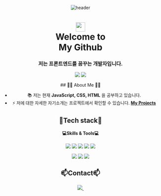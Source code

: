<div align="center">
  
![header](https://capsule-render.vercel.app/api?type=waving&color=58ACFA&height=120&section=header)

<h1 align="center"><img src="https://raw.githubusercontent.com/MartinHeinz/MartinHeinz/master/wave.gif" width="30px"></br>Welcome to<br/>My Github</h1>
<h3 align="center">저는 프론트엔드를 꿈꾸는 개발자입니다.</h3>
  
<img src="https://github-readme-stats.vercel.app/api?username=inyoung-dev&show_icons=true&theme=radical" />
<img src="http://mazassumnida.wtf/api/v2/generate_badge?boj=inzero1998" />

</p>
## 🙋‍♂️ About Me 🙋‍♂️

- 📚 저는 현재 **JavaScript, CSS, HTML** 을 공부하고 있습니다.
- ⚡ 저에 대한 자세한 자기소개는 프로젝트에서 확인할 수 있습니다. **[My Projects](#)**

## 🌱Tech stack🌱 
<h4 align="center"> 💻Skills & Tools💻 </h4>
<img src="https://img.shields.io/badge/javascript-F7DF1E?style=for-the-badge&logo=javascript&logoColor=white">
<img src="https://img.shields.io/badge/html5-E34F26?style=for-the-badge&logo=html5&logoColor=white">
<img src="https://img.shields.io/badge/css3-1572B6?style=for-the-badge&logo=css3&logoColor=white">
<img src="https://img.shields.io/badge/React-20232A?style=for-the-badge&logo=react&logoColor=61DAFB">
<img src="https://img.shields.io/badge/Bootstrap-563D7C?style=for-the-badge&logo=bootstrap&logoColor=white"></p>

<img src="https://img.shields.io/badge/Visual_Studio_Code-0078D4?style=for-the-badge&logo=visual%20studio%20code&logoColor=white">
<img src="https://img.shields.io/badge/GitHub-100000?style=for-the-badge&logo=github&logoColor=white">
<img src="https://img.shields.io/badge/replit-667881?style=for-the-badge&logo=replit&logoColor=white">


## 📫Contact📫
<a href="mailto:inzero1998@gmail.com">
    <img
      src="https://img.shields.io/badge/inzero1998@gmail.com-D14836?style=for-the-badge&logo=gmail&logoColor=white"/>&nbsp
  </a>

